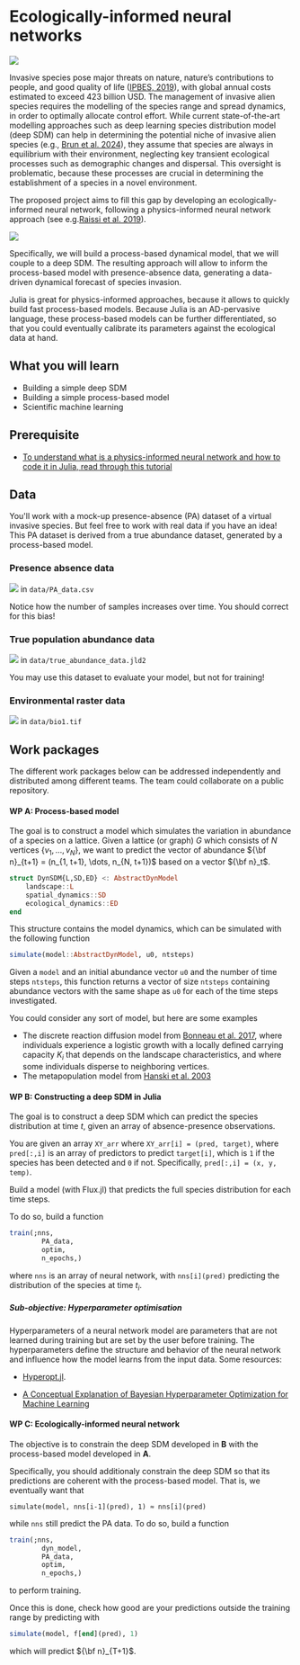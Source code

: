 # Ecologically-informed neural networks

![](https://files.ipbes.net/ipbes-web-prod-public-files/styles/xl_1920_scale/azblob/2023-09/IAS%20website%20image.png.webp?itok=tVaiqu2q)

Invasive species pose major threats on nature, nature’s contributions to people, and good quality of life ([IPBES, 2019](https://zenodo.org/records/3553579)), with global annual costs estimated to exceed 423 billion USD. 
The management of invasive alien species requires the modelling of the species range and spread dynamics, in order to optimally allocate control effort.
While current state-of-the-art modelling approaches such as deep learning species distribution model (deep SDM) can help in determining the potential niche of invasive alien species (e.g., [Brun et al. 2024](https://www.nature.com/articles/s41467-024-48559-9)), they assume that species are always in equilibrium with their environment, neglecting key transient ecological processes such as demographic changes and dispersal. This oversight is problematic, because these processes are crucial in determining the establishment of a species in a novel environment.

The proposed project aims to fill this gap by developing an ecologically-informed neural network, following a physics-informed neural network approach (see e.g.[Raissi et al. 2019](https://www.nature.com/articles/s41467-024-48559-9)). 

![](https://benmoseley.blog/wp-content/uploads/2021/08/pinn-1536x608.png)

Specifically, we will build a process-based dynamical model, that we will couple to a deep SDM. The resulting approach will allow to inform the process-based model with presence-absence data, generating a data-driven dynamical forecast of species invasion. 

Julia is great for physics-informed approaches, because it allows to quickly build fast process-based models. Because Julia is an AD-pervasive language, these process-based models can be further differentiated, so that you could eventually calibrate its parameters against the ecological data at hand. 


## What you will learn
- Building a simple deep SDM
- Building a simple process-based model
- Scientific machine learning

## Prerequisite
- [To understand what is a physics-informed neural network and how to code it in Julia, read through this tutorial](https://book.sciml.ai/notes/03-Introduction_to_Scientific_Machine_Learning_through_Physics-Informed_Neural_Networks/)

## Data
You'll work with a mock-up presence-absence (PA) dataset of a virtual invasive species. But feel free to work with real data if you have an idea! This PA dataset is derived from a true abundance dataset, generated by a process-based model.

### Presence absence data
![](data/PA.gif)
in `data/PA_data.csv`

Notice how the number of samples increases over time. You should correct for this bias!

### True population abundance data
![](data/anim.gif)
in `data/true_abundance_data.jld2`

You may use this dataset to evaluate your model, but not for training!


### Environmental raster data
![](data/bio1.png)
in `data/bio1.tif`

## Work packages

The different work packages below can be addressed independently and distributed among different teams. The team could collaborate on a public repository.

#### **WP A**: Process-based model
The goal is to construct a model which simulates the variation in abundance of a species on a lattice. Given a lattice (or graph) $G$ which consists of $N$ vertices $\{v_1, \dots, v_N \}$, we want to predict the vector of abundance ${\bf n}_{t+1} = (n_{1, t+1}, \dots, n_{N, t+1})$ based on a vector ${\bf n}_t$.

<!-- ##### Model -->
```julia
struct DynSDM{L,SD,ED} <: AbstractDynModel
    landscape::L
    spatial_dynamics::SD
    ecological_dynamics::ED 
end
```
This structure contains the model dynamics, which can be simulated with the following function


```julia
simulate(model::AbstractDynModel, u0, ntsteps)
```
Given a `model` and an initial abundance vector `u0` and the number of time steps `ntsteps`, this function returns a vector of size `ntsteps` containing abundance vectors with the same shape as `u0`  for each of the time steps investigated.

You could consider any sort of model, but here are some examples
- The discrete reaction diffusion model from [Bonneau et al. 2017](https://esajournals.onlinelibrary.wiley.com/doi/10.1002/ecs2.1979), where individuals experience a logistic growth with a locally defined carrying capacity $K_i$ that depends on the landscape characteristics, and where some individuals disperse to neighboring vertices.
- The metapopulation model from [Hanski et al. 2003](https://www.nature.com/articles/35008063) 


#### **WP B**: Constructing a deep SDM in Julia
The goal is to construct a deep SDM which can predict the species distribution at time $t$, given an array of absence-presence observations. 

You are given an array `XY_arr` where `XY_arr[i] = (pred, target)`, where `pred[:,i]` is an array of predictors to predict `target[i]`, which is `1` if the species has been detected and `0` if not. Specifically, `pred[:,i] = (x, y, temp)`.

Build a model (with Flux.jl) that predicts the full species distribution for each time steps.

To do so, build a function 
```julia
train(;nns, 
        PA_data, 
        optim, 
        n_epochs,)
```
where `nns` is an array of neural network, with `nns[i](pred)` predicting the distribution of the species at time $t_i$.

##### **Sub-objective**: Hyperparameter optimisation

Hyperparameters of a neural network model are parameters that are not learned during training but are set by the user before training. The hyperparameters define the structure and behavior of the neural network and influence how the model learns from the input data. 
Some resources:
- [Hyperopt.jl](https://github.com/baggepinnen/Hyperopt.jl).

- [A Conceptual Explanation of Bayesian Hyperparameter Optimization for Machine Learning](https://towardsdatascience.com/a-conceptual-explanation-of-bayesian-model-based-hyperparameter-optimization-for-machine-learning-b8172278050f)


#### **WP C**: Ecologically-informed neural network
The objective is to constrain the deep SDM developed in **B** with the process-based model developed in **A**.

Specifically, you should additionaly constrain the deep SDM so that its predictions are coherent with the process-based model. That is, we eventually want that

`simulate(model, nns[i-1](pred), 1) ≈ nns[i](pred)`

while `nns` still predict the PA data. To do so, build a function 
```julia
train(;nns, 
        dyn_model, 
        PA_data, 
        optim, 
        n_epochs,)
```

to perform training.


Once this is done, check how good are your predictions outside the training range by predicting with

```julia
simulate(model, f[end](pred), 1)
```

which will predict ${\bf n}_{T+1}$.


